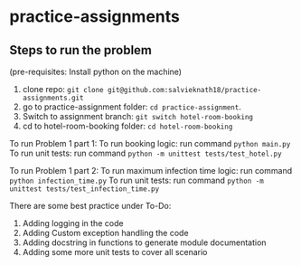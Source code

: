# practice-assignments

## Steps to run the problem

(pre-requisites: Install python on the machine)

1. clone repo: `git clone git@github.com:salvieknath18/practice-assignments.git`
2. go to practice-assignment folder: `cd practice-assignment`.
3. Switch to assignment branch: `git switch hotel-room-booking`
4. cd to hotel-room-booking folder: `cd hotel-room-booking`


To run Problem 1 part 1:
To run booking logic: run command `python main.py`
To run unit tests: run command `python -m unittest tests/test_hotel.py`

To run Problem 1 part 2:
To run maximum infection time logic: run command `python infection_time.py`
To run unit tests: run command `python -m unittest tests/test_infection_time.py`

There are some best practice under To-Do:
1. Adding logging in the code
2. Adding Custom exception handling the code
3. Adding docstring in functions to generate module documentation
4. Adding some more unit tests to cover all scenario